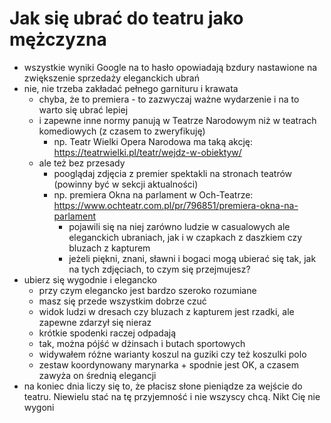 # Jak się ubrać do teatru jako mężczyzna

- wszystkie wyniki Google na to hasło opowiadają bzdury nastawione na zwiększenie sprzedaży eleganckich ubrań
- nie, nie trzeba zakładać pełnego garnituru i krawata
  - chyba, że to premiera - to zazwyczaj ważne wydarzenie i na to warto się ubrać lepiej
  - i zapewne inne normy panują w Teatrze Narodowym niż w teatrach komediowych (z czasem to zweryfikuję)
    - np. Teatr Wielki Opera Narodowa ma taką akcję: https://teatrwielki.pl/teatr/wejdz-w-obiektyw/
  - ale też bez przesady
    - pooglądaj zdjęcia z premier spektakli na stronach teatrów (powinny być w sekcji aktualności)
    - np. premiera Okna na parlament w Och-Teatrze: https://www.ochteatr.com.pl/pr/796851/premiera-okna-na-parlament
      - pojawili się na niej zarówno ludzie w casualowych ale eleganckich ubraniach, jak i w czapkach z daszkiem czy bluzach z kapturem
      - jeżeli piękni, znani, sławni i bogaci mogą ubierać się tak, jak na tych zdjęciach, to czym się przejmujesz?
- ubierz się wygodnie i elegancko
  - przy czym elegancko jest bardzo szeroko rozumiane
  - masz się przede wszystkim dobrze czuć
  - widok ludzi w dresach czy bluzach z kapturem jest rzadki, ale zapewne zdarzył się nieraz
  - krótkie spodenki raczej odpadają
  - tak, można pójść w dżinsach i butach sportowych
  - widywałem różne warianty koszul na guziki czy też koszulki polo
  - zestaw koordynowany marynarka + spodnie jest OK, a czasem zawyża on średnią elegancji
- na koniec dnia liczy się to, że płacisz słone pieniądze za wejście do teatru. Niewielu stać na tę przyjemność i nie wszyscy chcą. Nikt Cię nie wygoni

